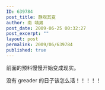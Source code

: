 ```yaml
---
ID: 639784
post_title: 静观其变
author: 南 靖男
post_date: 2009-06-25 00:32:27
post_excerpt: ""
layout: post
permalink: 2009/06/639784
published: true
---
```

<p>前面的预料慢慢开始变成现实。</p>  <p>没有 greader 的日子该怎么活！！！！！</p>